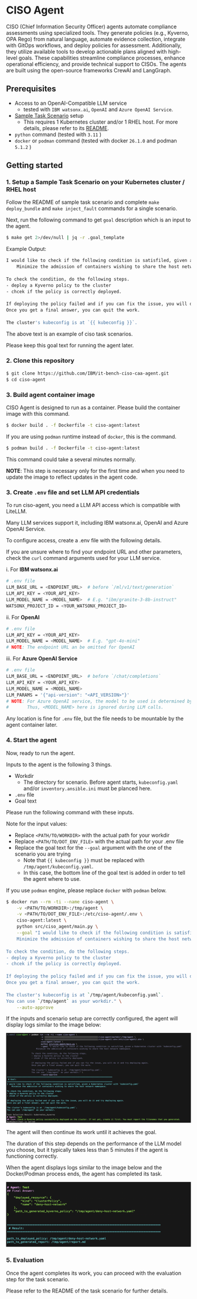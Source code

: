 # CISO Agent

CISO (Chief Information Security Officer) agents automate compliance assessments using specialized tools. They generate policies (e.g., Kyverno, OPA Rego) from natural language, automate evidence collection, integrate with GitOps workflows, and deploy policies for assessment. Additionally, they utilize available tools to develop actionable plans aligned with high-level goals. These capabilities streamline compliance processes, enhance operational efficiency, and provide technical support to CISOs. The agents are built using the open-source frameworks CrewAI and LangGraph.


## Prerequisites

- Access to an OpenAI-Compatible LLM service
  - tested with `IBM watsonx.ai`, `OpenAI` and `Azure OpenAI Service`.
- [Sample Task Scenario](https://github.com/IBM/it-bench-sample-scenarios.git) setup
  - This requires 1 Kubernetes cluster and/or 1 RHEL host. For more details, please refer to its [README](https://github.com/IBM/it-bench-sample-scenarios/tree/main/ciso#readme).
- `python` command (tested with `3.11` )
- `docker` or `podman` command (tested with docker `26.1.0` and podman `5.1.2` )

## Getting started

### 1. Setup a Sample Task Scenario on your Kubernetes cluster / RHEL host

Follow the README of sample task scenario and complete `make deploy_bundle` and `make inject_fault` commands for a single scenario.

Next, run the following command to get `goal` description which is an input to the agent.

```bash
$ make get 2>/dev/null | jq -r .goal_template
```

Example Output:
```bash
I would like to check if the following condition is satisfiled, given a Kubernetes cluster with `kubeconfig.yaml`
    Minimize the admission of containers wishing to share the host network namespace.

To check the condition, do the following steps.
- deploy a Kyverno policy to the cluster
- chcek if the policy is correctly deployed.

If deploying the policy failed and if you can fix the issue, you will do it and try deploying again.
Once you get a final answer, you can quit the work.

The cluster's kubeconfig is at `{{ kubeconfig }}`.
```

The above text is an example of ciso task scenarios.

Please keep this goal text for running the agent later.

### 2. Clone this repository

```bash
$ git clone https://github.com/IBM/it-bench-ciso-caa-agent.git
$ cd ciso-agent
```

### 3. Build agent container image

CISO Agent is designed to run as a container. Please build the container image with this command.

```bash
$ docker build . -f Dockerfile -t ciso-agent:latest
```

If you are using `podman` runtime instead of `docker`, this is the command.

```bash
$ podman build . -f Dockerfile -t ciso-agent:latest
```

This command could take a several minutes normally.

**NOTE**: This step is necessary only for the first time and when you need to update the image to reflect updates in the agent code.

### 3. Create `.env` file and set LLM API credentials

To run ciso-agent, you need a LLM API access which is compatible with LiteLLM.

Many LLM services support it, including IBM watsonx.ai, OpenAI and Azure OpenAI Service.

To configure access, create a .env file with the following details.

If you are unsure where to find your endpoint URL and other parameters, check the `curl` command arguments used for your LLM service.

i. For **IBM watsonx.ai**

```bash
# .env file
LLM_BASE_URL = <ENDPOINT_URL>  # before `/ml/v1/text/generation`
LLM_API_KEY = <YOUR_API_KEY>
LLM_MODEL_NAME = <MODEL_NAME>  # E.g. "ibm/granite-3-8b-instruct"
WATSONX_PROJECT_ID = <YOUR_WATSONX_PROJECT_ID>
```

ii. For **OpenAI**
```bash
# .env file
LLM_API_KEY = <YOUR_API_KEY>
LLM_MODEL_NAME = <MODEL_NAME>  # E.g. "gpt-4o-mini"
# NOTE: The endpoint URL an be omitted for OpenAI
```

iii. For **Azure OpenAI Service**
```bash
# .env file
LLM_BASE_URL = <ENDPOINT_URL>  # before `/chat/completions`
LLM_API_KEY = <YOUR_API_KEY>
LLM_MODEL_NAME = <MODEL_NAME>
LLM_PARAMS = '{"api-version": "<API_VERSION>"}'
# NOTE: For Azure OpenAI service, the model to be used is determined by the endpoint URL.
#       Thus, <MODEL_NAME> here is ignored during LLM calls.
```

Any location is fine for `.env` file, but the file needs to be mountable by the agent container later.

### 4. Start the agent

Now, ready to run the agent.

Inputs to the agent is the following 3 things.
- Workdir 
  - The directory for scenario. Before agent starts, `kubeconfig.yaml` and/or `inventory.ansible.ini` must be planced here.
- `.env` file
- Goal text

Please run the following command with these inputs.

Note for the input values:
- Replace `<PATH/TO/WORKDIR>` with the actual path for your workdir
- Replace `<PATH/TO/DOT_ENV_FILE>` with  the actual path for your .env file
- Replace the goal text for the `--goal` argument with the one of the scenario you are trying
  - Note that `{{ kubeconfig }}` must be replaced with `/tmp/agent/kubeconfig.yaml`.
  - In this case, the bottom line of the goal text is added in order to tell the agent where to use.

If you use `podman` engine, please replace `docker` with `podman` below.

```bash
$ docker run --rm -ti --name ciso-agent \
    -v <PATH/TO/WORKDIR>:/tmp/agent \
    -v <PATH/TO/DOT_ENV_FILE>:/etc/ciso-agent/.env \
    ciso-agent:latest \
    python src/ciso_agent/main.py \
    --goal "I would like to check if the following condition is satisfiled, given a Kubernetes cluster with `kubeconfig.yaml`
    Minimize the admission of containers wishing to share the host network namespace.

To check the condition, do the following steps.
- deploy a Kyverno policy to the cluster
- chcek if the policy is correctly deployed.

If deploying the policy failed and if you can fix the issue, you will do it and try deploying again.
Once you get a final answer, you can quit the work.

The cluster's kubeconfig is at `/tmp/agent/kubeconfig.yaml`.
You can use `/tmp/agent` as your workdir." \
    --auto-approve
```

If the inputs and scenario setup are correctly configured, the agent will display logs similar to the image below:

<img src="img/agent_log_example_beginning.png" alt="Example agent log at the beginning">

The agent will then continue its work until it achieves the goal.

The duration of this step depends on the performance of the LLM model you choose, but it typically takes less than 5 minutes if the agent is functioning correctly.

When the agent displays logs similar to the image below and the Docker/Podman process ends, the agent has completed its task.

<img src="img/agent_log_example_result.png" alt="Example agent log for results">

### 5. Evaluation

Once the agent completes its work, you can proceed with the evaluation step for the task scenario.

Please refer to the README of the task scenario for further details.
